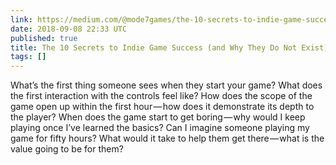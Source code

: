 ```yaml
---
link: https://medium.com/@mode7games/the-10-secrets-to-indie-game-success-and-why-they-do-not-exist-8d5acdff703d
date: 2018-09-08 22:33 UTC
published: true
title: The 10 Secrets to Indie Game Success (and Why They Do Not Exist)
tags: []
---
```


What’s the first thing someone sees when they start your game?
What does the first interaction with the controls feel like?
How does the scope of the game open up within the first hour — how does it demonstrate its depth to the player?
When does the game start to get boring — why would I keep playing once I’ve learned the basics?
Can I imagine someone playing my game for fifty hours? What would it take to help them get there — what is the value going to be for them?
